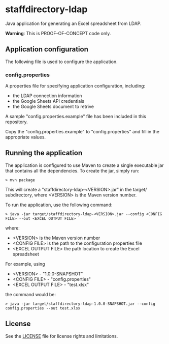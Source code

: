 # staffdirectory-ldap

Java application for generating an Excel spreadsheet from LDAP.

**Warning**: This is PROOF-OF-CONCEPT code only.

## Application configuration

The following file is used to configure the application.

### config.properties

A properties file for specifying application configuration, including:

* the LDAP connection information
* the Google Sheets API credentials
* the Google Sheets document to retrive

A sample "config.properties.example" file has been included in this repository.

Copy the "config.properties.example" to "config.properties" and fill in the
appropriate values.

## Running the application

The application is configured to use Maven to create a single executable
jar that contains all the dependencies. To create the jar, simply run:

```
> mvn package
```

This will create a "staffdirectory-ldap-\<VERSION>.jar" in the target/
subdirectory, where \<VERSION> is the Maven version number.

To run the application, use the following command:

```
> java -jar target/staffdirectory-ldap-<VERSION>.jar --config <CONFIG FILE> --out <EXCEL OUTPUT FILE>
```
where:
 
* \<VERSION> is the Maven version number
* \<CONFIG FILE> is the path to the configuration properties file
* \<EXCEL OUTPUT FILE> the path location to create the Excel spreadsheet
 
For example, using
 
* \<VERSION> - "1.0.0-SNAPSHOT"
* \<CONFIG FILE> - "config.properties"
* \<EXCEL OUTPUT FILE> - "test.xlsx"

the command would be:

```
> java -jar target/staffdirectory-ldap-1.0.0-SNAPSHOT.jar --config config.properties --out test.xlsx
```

## License

See the [LICENSE](LICENSE.txt) file for license rights and limitations.